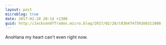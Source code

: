 ```yaml
---
layout: post
microblog: true
date: 2017-02-28 20:14 +1300
guid: http://JacksonOfTrades.micro.blog/2017/02/28/t836474759160311808.html
---
```

AnoHana my heart can't even right now.
